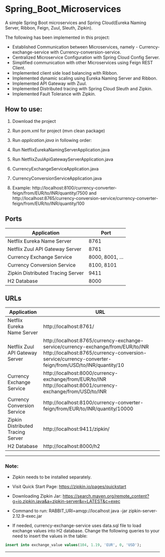# Spring_Boot_Microservices
A simple Spring Boot microservices and Spring Cloud(Eureka Naming Server, Ribbon, Feign, Zuul, Sleuth, Zipkin).

The following has been implemented in this project:

* Established Communication between Microservices, namely - Currency-exchange-service with Currency-conversion-service.
* Centralized Microservice Configuration with Spring Cloud Config Server.
* Simplified communication with other Microservices using Feign REST Client.
* Implemented client side load balancing with Ribbon.
* Implemented dynamic scaling using Eureka Naming Server and Ribbon.
* Implemented API Gateway with Zuul.
* Implemented Distributed tracing with Spring Cloud Sleuth and Zipkin.
* Implemented Fault Tolerance with Zipkin.

## How to use:
1. Download the project

2. Run pom.xml for project (mvn clean package)

3. Run *application.java* in following order:
  1. Run NetflixEurekaNamingServerApplication.java
  2. Run NetflixZuulApiGatewayServerApplication.java
  3. CurrencyExchangeServiceApplication.java
  4. CurrencyConversionServiceApplication.java
  
4. Example:
  http://localhost:8100/currency-converter-feign/from/EUR/to/INR/quantity/7500 and
  http://localhost:8765/currency-conversion-service/currency-converter-feign/from/EUR/to/INR/quantity/100


## Ports
| Application |Port|
|---|---|
| Netflix Eureka Name Server | 8761 |
| Netflix Zuul API Gateway Server | 8761 |
| Currency Exchange Service | 8000, 8001, ... |
| Currency Conversion Service | 8100, 8101 |
| Zipkin Distributed Tracing Server| 9411 |
| H2 Database | 8000 |

## URLs
| Application | URL |
|---|---|
| Netflix Eureka Name Server | http://localhost:8761/ |
| Netflix Zuul API Gateway Server | http://localhost:8765/currency-exchange-service/currency-exchange/from/EUR/to/INR http://localhost:8765/currency-conversion-service/currency-converter-feign/from/USD/to/INR/quantity/10 |
| Currency Exchange Service |	http://localhost:8000/currency-exchange/from/EUR/to/INR http://localhost:8001/currency-exchange/from/USD/to/INR |
| Currency Conversion Service | http://localhost:8100/currency-converter-feign/from/EUR/to/INR/quantity/10000 |
| Zipkin Distributed Tracing Server | 	http://localhost:9411/zipkin/ |
| H2 Database | http://localhost:8000/h2 |

***

### Note:
* Zipkin needs to be installed separately.

* Visit Quick Start Page:
  https://zipkin.io/pages/quickstart

* Downloading Zipkin Jar:
  https://search.maven.org/remote_content?g=io.zipkin.java&a=zipkin-server&v=LATEST&c=exec

* Command to run:
  RABBIT_URI=amqp://localhost
  java -jar zipkin-server-2.12.9-exec.jar 

* If needed, currency-exchange-service uses data.sql file to load exchange values into H2 database.
Change the following queries to your need to insert the values in the table:
```sql
insert into exchange_value values(104, 1.19, 'EUR', 0, 'USD');
```

---
  
